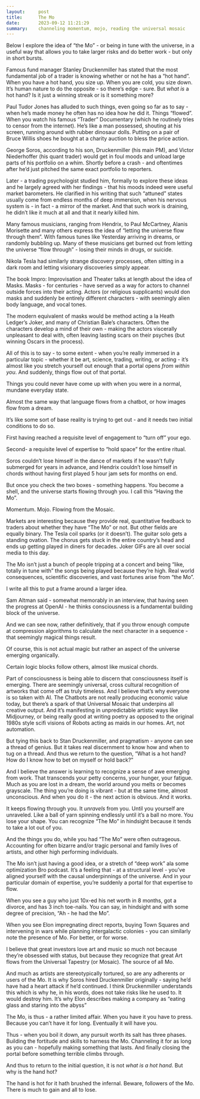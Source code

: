 ```yaml
---
layout:     post
title:      The Mo
date:       2023-09-12 11:21:29
summary:    channeling momentum, mojo, reading the universal mosaic 
---
```


Below I explore the idea of “the Mo” - or being in tune with the universe, in a useful way that allows you to take larger risks and do better work - but only in short bursts.

Famous fund manager Stanley Druckenmiller has stated that the most fundamental job of a trader is knowing whether or not he has a “hot hand”. When you have a hot hand, you size up. When you are cold, you size down. It’s human nature to do the opposite - so there’s edge - sure. But *what is* a hot hand? Is it just a winning streak or is it something more?

Paul Tudor Jones has alluded to such things, even going so far as to say - when he’s made money he often has no idea how he did it. Things “flowed”. When you watch his famous “Trader” Documentary (which he routinely tries to censor from the internet). He’s like a man possessed, shouting at his screen, running around with rubber dinosaur dolls. Putting on a pair of Bruce Willis shoes he bought at a charity auction to bless the price action.

George Soros, according to his son, Druckenmiller (his main PM), and Victor Niederhoffer (his quant trader) would get in foul moods and unload large parts of his portfolio on a whim. Shortly before a crash - and oftentimes after he’d just pitched the same exact portfolio to reporters. 

Later - a trading psychologist studied him, formally to explore these ideas and he largely agreed with her findings - that his moods indeed were useful market barometers. He clarified in his writing that such “attuned” states usually come from endless months of deep immersion, when his nervous system is - in fact - a mirror of the market. And that such work is draining, he didn’t like it much at all and that it nearly killed him.

Many famous musicians, ranging from Hendrix, to Paul McCartney, Alanis Morisette and many others express the idea of “letting the universe flow through them”. With famous tunes like Yesterday arriving in dreams, or randomly bubbling up. Many of these musicians get burned out from letting the universe “flow through” - losing their minds in drugs, or suicide.

Nikola Tesla had similarly strange discovery processes, often sitting in a dark room and letting visionary discoveries simply appear.

The book Impro: Improvisation and Theater talks at length about the idea of Masks. Masks - for centuries - have served as a way for actors to channel outside forces into their acting. Actors (or religious supplicants) would don masks and suddenly be entirely different characters - with seemingly alien body language, and vocal tones. 

The modern equivalent of masks would be method acting a la Heath Ledger’s Joker, and many of Christian Bale’s characters. Often the characters develop a mind of their own - making the actors viscerally unpleasant to deal with, often leaving lasting scars on their psyches (but winning Oscars in the process).

All of this is to say - to some extent - when you’re really immersed in a particular topic - whether it be art, science, trading, writing, or acting - it’s almost like you stretch yourself out enough that a portal opens *from within you*. And suddenly, things flow out of that portal.

Things you could never have come up with when you were in a normal, mundane everyday state.

Almost the same way that language flows from a chatbot, or how images flow from a dream.

It’s like some sort of base reality is trying to get out - and it needs two initial conditions to do so. 

First having reached a requisite level of engagement to “turn off” your ego. 

Second- a requisite level of expertise to “hold space” for the entire ritual.

Soros couldn’t lose himself in the dance of markets if he wasn’t fully submerged for years in advance, and Hendrix couldn’t lose himself in chords without having first played 5 hour jam sets for months on end.

But once you check the two boxes - something happens. You become a shell, and the universe starts flowing through you. I call this “Having the Mo”.

Momentum. Mojo. Flowing from the Mosaic.

Markets are interesting because they provide real, quantitative feedback to traders about whether they have “The Mo” or not. But other fields are equally binary. The Tesla coil sparks (or it doesn’t). The guitar solo gets a standing ovation. The chorus gets stuck in the entire country’s head and ends up getting played in diners for decades. Joker GIFs are all over social media to this day.

The Mo isn’t just a bunch of people tripping at a concert and being “like, totally in tune with” the songs being played because they’re high. Real world consequences, scientific discoveries, and vast fortunes arise from “the Mo”.

I write all this to put a frame around a larger idea.

Sam Altman said - somewhat memorably in an interview, that having seen the progress at OpenAI - he thinks consciousness is a fundamental building block of the universe. 

And we can see now, rather definitively, that if you throw enough compute at compression algorithms to calculate the next character in a sequence - that seemingly magical things result.

Of course, this is not actual magic but rather an aspect of the universe emerging organically.

Certain logic blocks follow others, almost like musical chords.

Part of consciousness is being able to discern that consciousness itself is emerging. There are seemingly universal, cross cultural recognition of artworks that come off as truly timeless. And I believe that’s why everyone is so taken with AI. The Chatbots are not really producing economic value today, but there’s a spark of that Universal Mosaic that underpins all creative output. And it’s manifesting in unpredictable artistic ways like Midjourney, or being really good at writing poetry as opposed to the original 1980s style scifi visions of Robots acting as maids in our homes. Art, not automation.

But tying this back to Stan Druckenmiller, and pragmatism - anyone can see a thread of genius. But it takes real discernment to know how and when to tug on a thread. And thus we return to the question, “What is a hot hand? How do I know how to bet on myself or hold back?”

And I believe the answer is learning to recognize a sense of awe emerging from work. That transcends your petty concerns, your hunger, your fatigue. Much as you are lost in a dream, the world around you melts or becomes grayscale. The thing you’re doing is vibrant - but at the same time, almost unconscious. And when you do it - the next action is obvious. And it works.

It keeps flowing through you. It *unravels* from you. Until you yourself are unraveled. Like a ball of yarn spinning endlessly until it’s a ball no more. You lose your shape. You can recognize “The Mo” in hindsight because it tends to take a lot out of you.

And the things you do, while you had “The Mo” were often outrageous. Accounting for often bizarre and/or tragic personal and family lives of artists, and other high performing individuals.

The Mo isn’t just having a good idea, or a stretch of “deep work” ala some optimization Bro podcast. It’s a feeling that - at a structural level - you’ve aligned yourself with the causal underpinnings of the universe. And in your particular domain of expertise, you’re suddenly a portal for that expertise to flow.

When you see a guy who just 10x-ed his net worth in 8 months, got a divorce, and has 3 inch toe-nails. You can say, in hindsight and with some degree of precision, “Ah - he had the Mo”.

When you see Elon impregnating direct reports, buying Town Squares and intervening in wars while planning intergalactic colonies - you can similarly note the presence of Mo. For better, or for worse.

I believe that great investors love art and music so much not because they’re obsessed with status, but because they recognize that great Art flows from the Universal Tapestry (or Mosaic). The source of all Mo.

And much as artists are stereotypically tortured, so are any adherents or users of the Mo. It is why Soros hired Druckenmiller originally - saying he’d have had a heart attack if he’d continued. I think Druckenmiller understands this which is why he, in his words, does not take risks like he used to. It would destroy him. It’s why Elon describes making a company as “eating glass and staring into the abyss”

The Mo, is thus - a rather limited affair. When you have it you have to press. Because you can’t have it for long. Eventually it will have you.

Thus - when you boil it down, any pursuit worth its salt has three phases. Building the fortitude and skills to harness the Mo. Channeling it for as long as you can - hopefully making something that lasts. And finally closing the portal before something terrible climbs through.

And thus to return to the initial question, it is not *what is a hot hand*. But why is the hand hot?

The hand is hot for it hath brushed the infernal. Beware, followers of the Mo. There is much to gain and all to lose.
